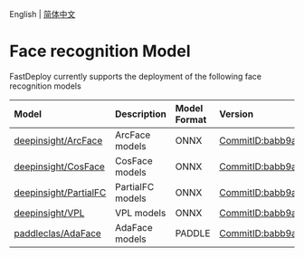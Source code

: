 English | [简体中文](README.md)
# Face recognition Model


FastDeploy currently supports the deployment of the following face recognition models

| Model                                     | Description            | Model Format       | Version                                                                            |
|:---------------------------------------|:---------------|:-----------|:------------------------------------------------------------------------------|
| [deepinsight/ArcFace](./insightface)   | ArcFace models   | ONNX       | [CommitID:babb9a5](https://github.com/deepinsight/insightface/commit/babb9a5) |
| [deepinsight/CosFace](./insightface)   | CosFace models   | ONNX       | [CommitID:babb9a5](https://github.com/deepinsight/insightface/commit/babb9a5) |
| [deepinsight/PartialFC](./insightface) | PartialFC models | ONNX       | [CommitID:babb9a5](https://github.com/deepinsight/insightface/commit/babb9a5) |
| [deepinsight/VPL](./insightface)       | VPL models      | ONNX       | [CommitID:babb9a5](https://github.com/deepinsight/insightface/commit/babb9a5) |
| [paddleclas/AdaFace](./adaface)        | AdaFace models   | PADDLE     | [CommitID:babb9a5](https://github.com/PaddlePaddle/PaddleClas/tree/v2.4.0)    |
